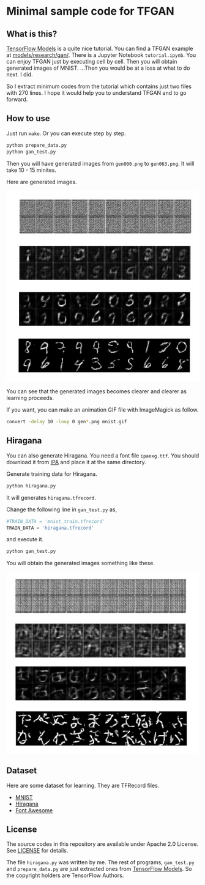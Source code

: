 # Minimal sample code for TFGAN

## What is this?

[TensorFlow Models](https://github.com/tensorflow/models) is a quite nice tutorial. You can find a TFGAN example at [models/research/gan/](https://github.com/tensorflow/models/tree/master/research/gan). There is a Jupyter Notebook `tutorial.ipynb`. You can enjoy TFGAN just by executing cell by cell. Then you will obtain generated images of MNIST. ...Then you would be at a loss at what to do next. I did.

So I extract minimum codes from the tutorial which contains just two files with 270 lines. I hope it would help you to understand TFGAN and to go forward.

## How to use

Just run `make`. Or you can execute step by step.

```sh
python prepare_data.py
python gan_test.py
```

Then you will have generated images from `gen000.png` to `gen063.png`. It will take 10 - 15 minites.

Here are generated images.

![generated MNIST](fig/mnist.png)

You can see that the generated images becomes clearer and clearer as learning proceeds.

If you want, you can make an animation GIF file with ImageMagick as follow.

```sh
convert -delay 10 -loop 0 gen*.png mnist.gif
```

## Hiragana

You can also generate Hiragana. You need a font file `ipaexg.ttf`. You should download it from [IPA](https://ipafont.ipa.go.jp/old/ipafont/download.html) and place it at the same directory.

Generate training data for Hiragana.

```py
python hiragana.py
```

It will generates `hiragana.tfrecord`.

Change the following line in `gan_test.py` as,

```py
#TRAIN_DATA = 'mnist_train.tfrecord'
TRAIN_DATA = 'hiragana.tfrecord'
```

and execute it.

```py
python gan_test.py
```

You will obtain the generated images something like these.

![generated hiraganas](fig/hiragana.png)

## Dataset

Here are some dataset for learning. They are TFRecord files.

* [MNIST](https://kaityo256.github.io/simple_tfgan/dataset/mnist.tfrecord)
* [Hiragana](https://kaityo256.github.io/simple_tfgan/dataset/hiragana.tfrecord)
* [Font Awesome](https://kaityo256.github.io/simple_tfgan/dataset/fontawesome.tfrecord)

## License

The source codes in this repository are available under Apache 2.0 License. See [LICENSE](LICENSE) for details.

The file `hiragana.py` was written by me. The rest of programs, `gan_test.py` and `prepare_data.py` are just extracted ones from [TensorFlow Models](https://github.com/tensorflow/models). So the copyright holders are TensorFlow Authors.
